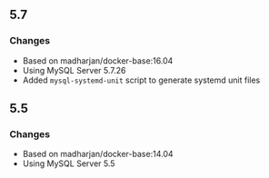 
## 5.7

### Changes

* Based on madharjan/docker-base:16.04
* Using MySQL Server 5.7.26
* Added `mysql-systemd-unit` script to generate systemd unit files

## 5.5

### Changes

* Based on madharjan/docker-base:14.04
* Using MySQL Server 5.5
